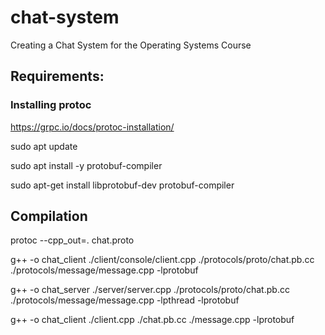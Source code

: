 # chat-system
Creating a Chat System for the Operating Systems Course

## Requirements:

### Installing protoc
https://grpc.io/docs/protoc-installation/

sudo apt update

sudo apt install -y protobuf-compiler

sudo apt-get install libprotobuf-dev protobuf-compiler

## Compilation

protoc --cpp_out=. chat.proto 

g++ -o chat_client ./client/console/client.cpp ./protocols/proto/chat.pb.cc ./protocols/message/message.cpp -lprotobuf

g++ -o chat_server ./server/server.cpp ./protocols/proto/chat.pb.cc ./protocols/message/message.cpp -lpthread -lprotobuf


g++ -o chat_client ./client.cpp ./chat.pb.cc ./message.cpp -lprotobuf
